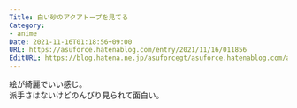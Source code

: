 ```yaml
---
Title: 白い砂のアクアトープを見てる
Category:
- anime
Date: 2021-11-16T01:18:56+09:00
URL: https://asuforce.hatenablog.com/entry/2021/11/16/011856
EditURL: https://blog.hatena.ne.jp/asuforcegt/asuforce.hatenablog.com/atom/entry/13574176438033355434
---
```


絵が綺麗でいい感じ。  
派手さはないけどのんびり見られて面白い。
